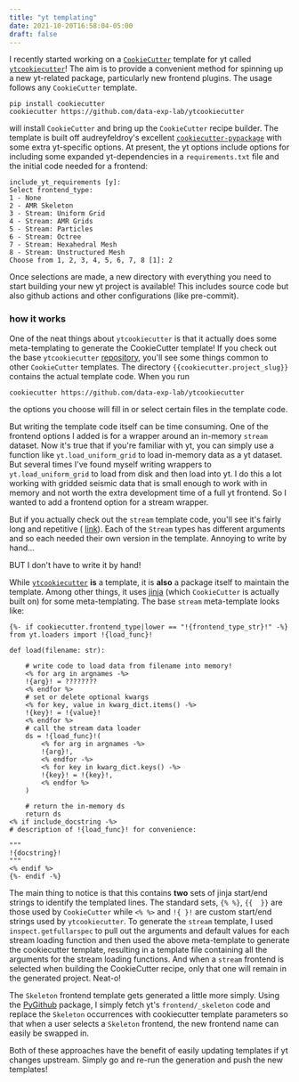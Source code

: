 ```yaml
---
title: "yt templating"
date: 2021-10-20T16:58:04-05:00
draft: false
---
```


I recently started working on a [`CookieCutter`](https://github.com/cookiecutter/cookiecutter) template for yt called [`ytcookiecutter`](https://github.com/data-exp-lab/ytcookiecutter)! The aim is to provide a convenient method for spinning up a new yt-related package, particularly new frontend plugins. The usage follows any `CookieCutter` template. 

```
pip install cookiecutter 
cookiecutter https://github.com/data-exp-lab/ytcookiecutter
```

will install `CookieCutter` and bring up the `CookieCutter` recipe builder. The template is built off audreyfeldroy's excellent [`cookiecutter-pypackage`](https://github.com/audreyfeldroy/cookiecutter-pypackage/) with some extra yt-specific options. At present, the yt options include options for including some expanded yt-dependencies in a `requirements.txt` file and the initial code needed for a frontend:

```
include_yt_requirements [y]: 
Select frontend_type:
1 - None
2 - AMR Skeleton
3 - Stream: Uniform Grid
4 - Stream: AMR Grids
5 - Stream: Particles
6 - Stream: Octree
7 - Stream: Hexahedral Mesh
8 - Stream: Unstructured Mesh
Choose from 1, 2, 3, 4, 5, 6, 7, 8 [1]: 2
```

Once selections are made, a new directory with everything you need to start building your new yt project is available! This includes source code but also github actions and other configurations (like pre-commit).

### how it works

One of the neat things about `ytcookiecutter` is that it actually does some meta-templating to generate the CookieCutter template! If you check out the base `ytcookiecutter` [repository](https://github.com/data-exp-lab/ytcookiecutter), you'll see some things common to other `CookieCutter` templates. The directory `{{cookiecutter.project_slug}}` contains the actual template code. When you run 

```
cookiecutter https://github.com/data-exp-lab/ytcookiecutter
```

the options you choose will fill in or select certain files in the template code.

But writing the template code itself can be time consuming. One of the frontend options I added is for a wrapper around an in-memory `stream` dataset. Now it's true that if you're familiar with yt, you can simply use a function like `yt.load_uniform_grid` to load in-memory data as a yt dataset. But several times I've found myself writing wrappers to `yt.load_uniform_grid` to load from disk and then load into yt. I do this a lot working with gridded seismic data that is small enough to work with in memory and not worth the extra development time of a full yt frontend. So I wanted to add a frontend option for a stream wrapper.

But if you actually check out the `stream` template code, you'll see it's fairly long and repetitive ( [link](https://github.com/data-exp-lab/ytcookiecutter/blob/main/%7B%7Bcookiecutter.project_slug%7D%7D/%7B%7Bcookiecutter.project_slug%7D%7D/frontend_templates/stream/%7B%7Bcookiecutter.project_slug%7D%7D.py)). Each of the `Stream` types has different arguments and so each needed their own version in the template. Annoying to write by hand... 

BUT I don't have to write it by hand! 

While [`ytcookiecutter`](https://github.com/data-exp-lab/ytcookiecutter) **is** a template, it is **also** a package itself to maintain the template. Among other things, it uses [jinja](https://jinja.palletsprojects.com/en/3.0.x/) (which `CookieCutter` is actually built on) for some meta-templating. The base `stream` meta-template looks like:

```
{%- if cookiecutter.frontend_type|lower == "!{frontend_type_str}!" -%}
from yt.loaders import !{load_func}!

def load(filename: str):

    # write code to load data from filename into memory!
    <% for arg in argnames -%>
    !{arg}! = ????????
    <% endfor %>
    # set or delete optional kwargs
    <% for key, value in kwarg_dict.items() -%>
    !{key}! = !{value}!
    <% endfor %>
    # call the stream data loader
    ds = !{load_func}!(
        <% for arg in argnames -%>
        !{arg}!,
        <% endfor -%>
        <% for key in kwarg_dict.keys() -%>
        !{key}! = !{key}!,
        <% endfor %>
    )

    # return the in-memory ds
    return ds
<% if include_docstring -%>
# description of !{load_func}! for convenience:

"""
!{docstring}!
"""
<% endif %>
{%- endif -%}
```

The main thing to notice is that this contains **two** sets of jinja start/end strings to identify the templated lines. The standard sets, `{% %}`, `{{  }}` are those used by `CookieCutter` while `<% %>` and `!{ }!` are custom start/end strings used by `ytcookiecutter`. To generate the `stream` template, I used `inspect.getfullarspec` to pull out the arguments and default values for each stream loading function and then used the above meta-template to generate the cookiecutter template, resulting in a template file containing all the arguments for the stream loading functions. And when a `stream` frontend is selected when building the CookieCutter recipe, only that one will remain in the generated project. Neat-o!

The `Skeleton` frontend template gets generated a little more simply. Using the [PyGithub](https://github.com/PyGithub/PyGithub) package, I simply fetch yt's `frontend/_skeleton` code and replace the `Skeleton` occurrences with cookiecutter template parameters so that when a user selects a `Skeleton` frontend, the new frontend name can easily be swapped in. 

Both of these approaches have the benefit of easily updating templates if yt changes upstream. Simply go and re-run the generation and push the new templates!
